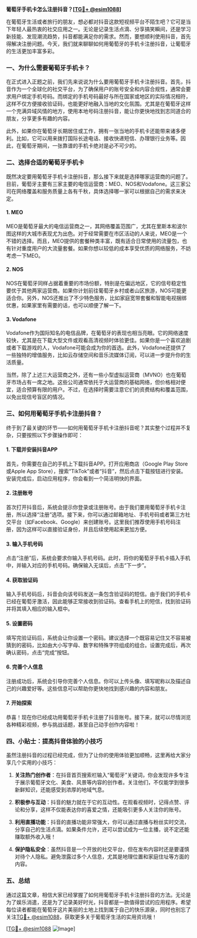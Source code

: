 **葡萄牙手机卡怎么注册抖音？[[TG💪+ @esim1088](https://t.me/s/esim1088)]**

在葡萄牙生活或者旅行的朋友，想必都对抖音这款短视频平台不陌生吧？它可是当下年轻人最热衷的社交应用之一。无论是记录生活点滴、分享搞笑瞬间，还是学习新技能、发现潮流趋势，抖音都能满足你的需求。然而，要想顺利使用抖音，首先得解决注册问题。今天，我们就来聊聊如何用葡萄牙的手机卡注册抖音，让葡萄牙的生活更加丰富多彩。

### 一、为什么需要葡萄牙手机卡？

在正式进入正题之前，我们先来说说为什么要用葡萄牙手机卡注册抖音。首先，抖音作为一个全球化的社交平台，为了确保用户的账号安全和内容合规性，通常会要求用户绑定手机号码。而绑定的手机号码最好与所在国家或地区的实际情况相符，这样不仅方便接收验证码，也能更好地融入当地的文化氛围。尤其是在葡萄牙这样一个充满异域风情的地方，使用本地号码注册抖音，能让你更快地找到志同道合的朋友，分享更多有趣的内容。

此外，如果你在葡萄牙长期居住或工作，拥有一张当地的手机卡还能带来诸多便利。比如，它可以用来拨打国际长途电话、接收快递短信、办理银行业务等。因此，在葡萄牙期间，一张靠谱的手机卡绝对是必不可少的。

### 二、选择合适的葡萄牙手机卡

既然决定要用葡萄牙手机卡注册抖音，那么接下来就是选择哪家运营商的问题了。目前，葡萄牙主要有三家主要的电信运营商：MEO、NOS和Vodafone。这三家公司在网络覆盖和服务质量上各有千秋，具体选择哪一家可以根据自己的需求来决定。

#### 1. MEO

MEO是葡萄牙最大的电信运营商之一，其网络覆盖范围广，尤其在里斯本和波尔图这样的大城市表现尤为出色。对于经常需要在市区活动的人来说，MEO是一个不错的选择。而且，MEO提供的套餐种类丰富，既有适合日常使用的流量包，也有针对重度用户的大流量套餐。如果你想以较低的成本享受优质的网络服务，不妨考虑一下MEO。

#### 2. NOS

NOS在葡萄牙同样占据着重要的市场份额，特别是在偏远地区，它的信号稳定性要优于其他两家运营商。如果你计划前往葡萄牙乡村或者山区旅游，NOS可能更适合你。另外，NOS还推出了不少特色服务，比如家庭宽带套餐和智能电视捆绑优惠，如果家里有需要的话，也可以顺便了解一下。

#### 3. Vodafone

Vodafone作为国际知名的电信品牌，在葡萄牙的表现也相当亮眼。它的网络速度较快，尤其是在下载大型文件或观看高清视频时体验更佳。如果你是一个喜欢追剧或者下载游戏的人，Vodafone可能会成为你的首选。此外，Vodafone还提供了一些独特的增值服务，比如云存储空间和音乐流媒体订阅，可以进一步提升你的生活质量。

当然，除了上述三大运营商之外，还有一些小型虚拟运营商（MVNO）也在葡萄牙市场占有一席之地。这些公司通常依托于大运营商的基础网络，但价格相对便宜，适合预算有限的用户。不过，在选择时需要注意它们的资费结构和覆盖范围，以免出现信号盲区的情况。

### 三、如何用葡萄牙手机卡注册抖音？

终于到了最关键的环节——如何用葡萄牙手机卡注册抖音呢？其实整个过程并不复杂，只要按照以下步骤操作即可：

#### 1. 下载并安装抖音APP

首先，你需要在自己的手机上下载抖音APP。打开应用商店（Google Play Store或Apple App Store），搜索“TikTok”或者“抖音”，然后点击下载按钮进行安装。安装完成后，启动应用程序，你会看到一个简洁明快的界面。

#### 2. 注册账号

首次打开抖音后，系统会提示你登录或注册账号。由于我们要用葡萄牙手机卡注册，所以选择“注册”选项。接下来，你可以通过邮箱地址、手机号码或者第三方社交平台（如Facebook、Google）来创建账号。这里我们推荐使用手机号码注册，因为这样可以直接验证身份，并且后续使用起来更加方便。

#### 3. 输入手机号码

点击“注册”后，系统会要求你输入手机号码。此时，将你的葡萄牙手机卡插入手机中，并输入对应的手机号码。确保输入无误后，点击“下一步”。

#### 4. 获取验证码

输入手机号码后，抖音会向该号码发送一条包含验证码的短信。由于我们的手机卡已经在葡萄牙激活，因此能够正常接收到验证码。查看手机上的短信，找到验证码并将其填入相应的输入框中。

#### 5. 设置密码

填写完验证码后，系统会让你设置一个密码。建议选择一个既容易记住又不容易被猜到的密码，比如由大小写字母、数字和特殊字符组成的组合。设置完成后，再次确认密码，点击“完成”按钮。

#### 6. 完善个人信息

注册成功后，系统会引导你完善个人信息。你可以上传头像、填写昵称以及描述自己的兴趣爱好等。这些信息可以帮助你更快地找到感兴趣的内容和朋友。

#### 7. 开始探索

恭喜！现在你已经成功用葡萄牙手机卡注册了抖音账号。接下来，就可以尽情浏览各种精彩视频，参与挑战话题，甚至自己动手创作内容啦！

### 四、小贴士：提高抖音体验的小技巧

虽然注册抖音的过程已经完成，但为了让你的使用体验更加顺畅，这里再给大家分享几个实用的小技巧：

1. **关注热门创作者**：在抖音首页搜索栏输入“葡萄牙”关键词，你会发现许多专注于展示葡萄牙文化、美食、风景等内容的创作者。关注他们，不仅能学到很多新鲜知识，还能感受到浓厚的地域气息。

2. **积极参与互动**：抖音的魅力就在于它的互动性。在观看视频时，记得点赞、评论和分享，这样不仅能表达你的喜爱之情，还能吸引更多人关注你的账号。

3. **利用直播功能**：抖音的直播功能非常强大，你可以通过直播与粉丝实时交流，分享自己的生活点滴。如果条件允许，还可以尝试成为一位主播，说不定还能赚取额外收入哦！

4. **保护隐私安全**：虽然抖音是一个开放的社交平台，但在发布内容时还是要谨慎对待个人隐私。避免泄露过多个人信息，尤其是地理位置和家庭住址等方面的内容。

### 五、总结

通过这篇文章，相信大家已经掌握了如何用葡萄牙手机卡注册抖音的方法。无论是为了娱乐消遣，还是为了记录美好时光，抖音都是一款值得尝试的应用程序。希望每位读者都能在葡萄牙这片美丽的土地上找到属于自己的快乐源泉，同时也别忘了关注[TG💪+ @esim1088](https://t.me/s/esim1088)，获取更多关于葡萄牙生活的实用资讯哦！

[[TG💪+ @esim1088](https://t.me/s/esim1088) ![Image](https://i.postimg.cc/4NQfJmqS/Snipaste-2025-05-13-00-14-12.png)]